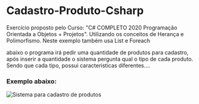 # Cadastro-Produto-Csharp
Exercício proposto pelo Curso: "C# COMPLETO 2020 Programação Orientada a Objetos + Projetos".
Utilizando os conceitos de Herança e Polimorfismo. Neste exemplo também usa List e Foreach


abaixo o programa irá pedir uma quantidade de produtos para cadastro, após inserir a quantidade o sistema pergunta
qual o tipo de cada produto. Sendo que cada tipo, possui caracteristicas diferentes....


### Exemplo abaixo:
![Sistema para cadastro de produtos](https://github.com/pablosdlima/Cadastro-Produto-Csharp/blob/master/exercicioimg.PNG)
